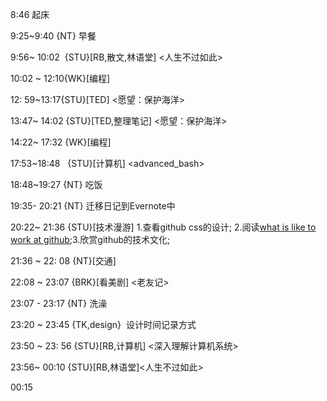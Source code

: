 
8:46 起床

9:25~9:40 {NT} 早餐

9:56~ 10:02  {STU}[RB,散文,林语堂] <人生不过如此>

10:02 ~ 12:10{WK}[编程] <WA>

12: 59~13:17{STU}[TED] <愿望：保护海洋>

13:47~ 14:02 {STU}[TED,整理笔记] <愿望：保护海洋>

14:22~ 17:32 {WK}[编程] <WA>

17:53~18:48   {STU}[计算机] <advanced_bash>

18:48~19:27 {NT} 吃饭

19:35- 20:21 {NT} 迁移日记到Evernote中

20:22~ 21:36 {STU}[技术漫游] 1.查看github css的设计; 2.阅读[what is like to work at github](http://opensoul.org/2012/06/05/whats-it-like-to-work-at-github/);3.欣赏github的技术文化;

21:36 ~ 22: 08 {NT}[交通]

22:08 ~ 23:07 {BRK}[看美剧] <老友记>

23:07 - 23:17 {NT} 洗澡

23:20 ~ 23:45 {TK,design}  设计时间记录方式

23:50 ~ 23: 56 {STU}[RB,计算机] <深入理解计算机系统>

23:56~ 00:10 {STU}[RB,林语堂]<人生不过如此>

00:15
